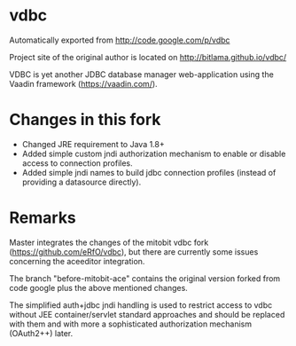 # vdbc
Automatically exported from http://code.google.com/p/vdbc

Project site of the original author is located on http://bitlama.github.io/vdbc/


VDBC is yet another JDBC database manager web-application using the Vaadin framework (https://vaadin.com/).

# Changes in this fork

- Changed JRE requirement to Java 1.8+
- Added simple custom jndi authorization mechanism to enable or disable access to connection profiles.
- Added simple jndi names to build jdbc connection profiles (instead of providing a datasource directly).

# Remarks

Master integrates the changes of the mitobit vdbc fork (https://github.com/eRfO/vdbc), but there are currently some issues concerning the aceeditor integration.

The branch "before-mitobit-ace" contains the original version forked from code google plus the above mentioned changes.

The simplified auth+jdbc jndi handling is used to restrict access to vdbc without JEE container/servlet standard approaches and should be replaced with them and with more a sophisticated authorization mechanism (OAuth2++) later.

